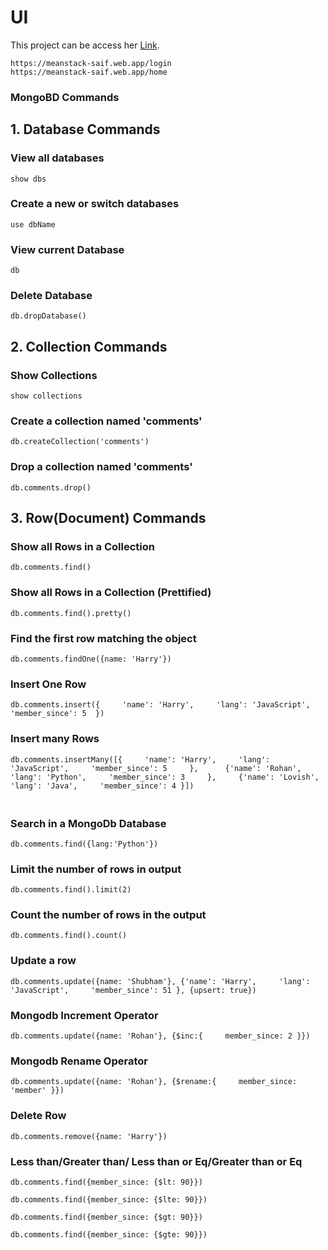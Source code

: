 # UI

This project can be access her  [Link](https://meanstack-saif.web.app/login).
```
https://meanstack-saif.web.app/login
https://meanstack-saif.web.app/home
```

### MongoBD Commands
<h2>1. Database Commands</h2> <h3>View all databases</h3> <pre    ><code>show dbs</code></pre> <p>       </p> <h3>Create a new or switch databases&nbsp    </h3> <pre    ><code>use dbName</code></pre> <h3>View current Database</h3> <pre    ><code>db</code></pre> <h3>Delete Database&nbsp    </h3> <pre    ><code>db.dropDatabase()</code></pre> <h2>2. Collection Commands</h2> <h3>Show Collections</h3> <pre    ><code>show collections</code></pre> <h3>Create a collection named 'comments'</h3> <pre    ><code>db.createCollection('comments')</code></pre> <h3>Drop a collection named 'comments'</h3> <pre    ><code>db.comments.drop()</code></pre> <h2>3. Row(Document) Commands</h2> <h3>Show all Rows in a Collection&nbsp    </h3> <pre    ><code>db.comments.find()</code></pre> <h3>Show all Rows in a Collection (Prettified)</h3> <pre    ><code>db.comments.find().pretty()</code></pre> <h3>Find the first row matching the object</h3> <pre    ><code>db.comments.findOne({name: 'Harry'})</code></pre> <p>       </p> <h3>Insert One Row</h3> <pre    ><code>db.comments.insert({     'name': 'Harry',     'lang': 'JavaScript',     'member_since': 5  })</code></pre> <h3>Insert many Rows</h3> <pre    ><code>db.comments.insertMany([{     'name': 'Harry',     'lang': 'JavaScript',     'member_since': 5     },      {'name': 'Rohan',     'lang': 'Python',     'member_since': 3     },     {'name': 'Lovish',     'lang': 'Java',     'member_since': 4 }])</code></pre> <h3><br />Search in a MongoDb Database</h3> <pre    ><code>db.comments.find({lang:'Python'})</code></pre> <h3>Limit the number of rows in output</h3> <pre    ><code>db.comments.find().limit(2)</code></pre> <h3>Count the number of rows in the output</h3> <pre    ><code>db.comments.find().count()</code></pre> <p>       </p> <h3>Update a row</h3> <pre    ><code>db.comments.update({name: 'Shubham'}, {'name': 'Harry',     'lang': 'JavaScript',     'member_since': 51 }, {upsert: true})</code></pre> <h3>Mongodb Increment Operator</h3> <pre    ><code>db.comments.update({name: 'Rohan'}, {$inc:{     member_since: 2 }})</code></pre> <h3>Mongodb Rename Operator</h3> <pre    ><code>db.comments.update({name: 'Rohan'}, {$rename:{     member_since: 'member' }})</code></pre> <h3>Delete Row&nbsp    </h3> <pre    ><code>db.comments.remove({name: 'Harry'})</code></pre> <h3>Less than/Greater than/ Less than or Eq/Greater than or Eq</h3> <pre    ><code>db.comments.find({member_since: {$lt: 90}}) </code></pre> <pre    ><code>db.comments.find({member_since: {$lte: 90}})</code></pre> <pre    ><code>db.comments.find({member_since: {$gt: 90}})</code></pre> <pre    ><code>db.comments.find({member_since: {$gte: 90}})</code></pre> 
